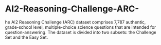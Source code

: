 # AI2-Reasoning-Challenge-ARC-
he AI2 Reasoning Challenge (ARC) dataset comprises 7,787 authentic, grade-school level, multiple-choice science questions that are intended for question-answering. The dataset is divided into two subsets: the Challenge Set and the Easy Set.
